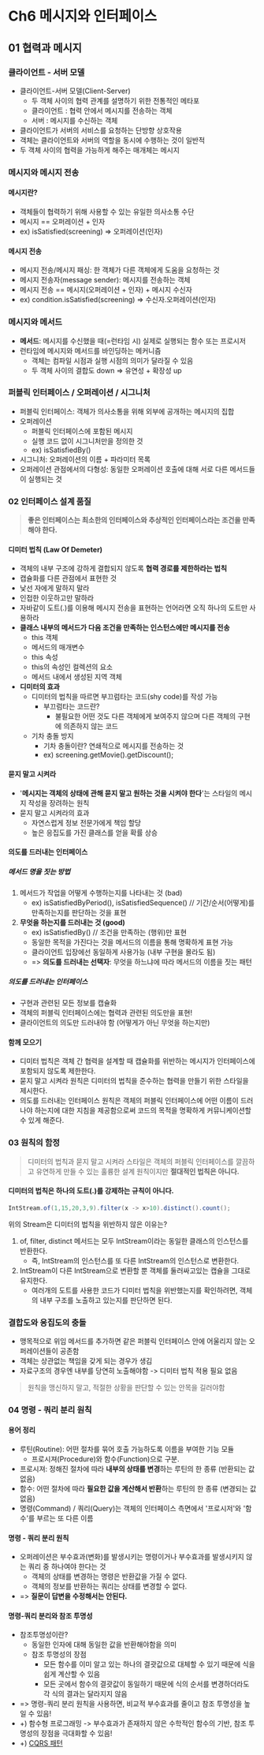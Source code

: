 # Ch6 메시지와 인터페이스

## 01 협력과 메시지
### 클라이언트 - 서버 모델
* 클라이언트-서버 모델(Client-Server)
  * 두 객체 사이의 협력 관계를 설명하기 위한 전통적인 메타포
  * 클라이언트 : 협력 안에서 메시지를 전송하는 객체
  * 서버 : 메시지를 수신하는 객체
* 클라이언트가 서버의 서비스를 요청하는 단방향 상호작용
* 객체는 클라이언트와 서버의 역할을 동시에 수행하는 것이 일반적
* 두 객체 사이의 협력을 가능하게 해주는 매개체는 메시지

### 메시지와 메시지 전송
#### 메시지란?
* 객체들이 협력하기 위해 사용할 수 있는 유일한 의사소통 수단
* 메시지 == 오퍼레이션 + 인자
* ex) isSatisfied(screening) => 오퍼레이션(인자)
#### 메시지 전송
* 메시지 전송/메시지 패싱: 한 객체가 다른 객체에게 도움을 요청하는 것
* 메시지 전송자(message sender): 메시지를 전송하는 객체
* 메시지 전송 == 메시지(오퍼레이션 + 인자) + 메시지 수신자
* ex) condition.isSatisfied(screening) => 수신자.오퍼레이션(인자)

### 메시지와 메서드
* **메서드**: 메시지를 수신했을 때(=런타임 시) 실제로 실행되는 함수 또는 프로시저
* 런타임에 메시지와 메서드를 바인딩하는 메커니즘
  * 객체는 컴파일 시점과 실행 시점의 의미가 달라질 수 있음
  * 두 객체 사이의 결합도 down => 유연성 + 확장성 up

### 퍼블릭 인터페이스 / 오퍼레이션 / 시그니처
* 퍼블릭 인터페이스: 객체가 의사소통을 위해 외부에 공개하는 메시지의 집합
* 오퍼레이션
  - 퍼블릭 인터페이스에 포함된 메시지
  - 실행 코드 없이 시그니처만을 정의한 것
  - ex) isSatisfiedBy()
* 시그니처: 오퍼레이션의 이름 + 파라미터 목록
* 오퍼레이션 관점에서의 다형성: 동일한 오퍼레이션 호출에 대해 서로 다른 메서드들이 실행되는 것


### 02 인터페이스 설계 품질
> **좋은 인터페이스는 최소한의 인터페이스와 추상적인 인터페이스라는 조건을 만족해야 한다.**

#### 디미터 법칙 (Law Of Demeter)
* 객체의 내부 구조에 강하게 결합되지 않도록 **협력 경로를 제한하라는 법칙**
* 캡슐화를 다른 관점에서 표현한 것
* 낯선 자에게 말하지 말라
* 인접한 이웃하고만 말하라
* 자바같이 도트(.)를 이용해 메시지 전송을 표현하는 언어라면 오직 하나의 도트만 사용하라
* **클래스 내부의 메서드가 다음 조건을 만족하는 인스턴스에만 메시지를 전송**
  * this 객체
  * 메서드의 매개변수
  * this 속성
  * this의 속성인 컬렉션의 요소
  * 메서드 내에서 생성된 지역 객체
* **디미터의 효과**
  * 디미터의 법칙을 따르면 부끄럼타는 코드(shy code)를 작성 가능
    * 부끄럼타는 코드란?
      * 불필요한 어떤 것도 다른 객체에게 보여주지 않으며 다른 객체의 구현에 의존하지 않는 코드
  * 기차 충돌 방지
    * 기차 충돌이란? 연쇄적으로 메시지를 전송하는 것
    * ex) screening.getMovie().getDiscount();


#### 묻지 말고 시켜라
* '**메시지는 객체의 상태에 관해 묻지 말고 원하는 것을 시켜야 한다**'는 스타일의 메시지 작성을 장려하는 원칙
* 묻지 말고 시켜라의 효과
  * 자연스럽게 정보 전문가에게 책임 할당
  * 높은 응집도를 가진 클래스를 얻을 확률 상승
  
#### 의도를 드러내는 인터페이스
##### 메서드 명을 짓는 방법
1. 메서드가 작업을 어떻게 수행하는지를 나타내는 것 (bad)
   - ex) isSatisfiedByPeriod(), isSatisfiedSequence() // 기간/순서(어떻게)를 만족하는지를 판단하는 것을 표현
2. **무엇을 하는지를 드러내는 것 (good)**
   - ex) isSatisfiedBy() // 조건을 만족하는 (행위)만 표현
   - 동일한 목적을 가진다는 것을 메서드의 이름을 통해 명확하게 표현 가능
   - 클라이언트 입장에선 동일하게 사용가능 (내부 구현을 몰라도 됨)
   - => **의도를 드러내는 선택자**: 무엇을 하느냐에 따라 메서드의 이름을 짓는 패턴
##### 의도를 드러내는 인터페이스
   * 구현과 관련된 모든 정보를 캡슐화
   * 객체의 퍼블릭 인터페이스에는 협력과 관련된 의도만을 표현!
   * 클라이언트의 의도만 드러내야 함 (어떻게가 아닌 무엇을 하는지만)
   
#### 함께 모으기
* 디미터 법칙은 객체 간 협력을 설계할 때 캡슐화를 위반하는 메시지가 인터페이스에 포함되지 않도록 제한한다.
* 묻지 말고 시켜라 원칙은 디미터의 법칙을 준수하는 협력을 만들기 위한 스타일을 제시한다.
* 의도를 드러내는 인터페이스 원칙은 객체의 퍼블릭 인터페이스에 어떤 이름이 드러나야 하는지에 대한 지침을 제공함으로써 코드의 목적을 명확하게 커뮤니케이션할 수 있게 해준다.

### 03 원칙의 함정
> 디미터의 법칙과 묻지 말고 시켜라 스타일은 객체의 퍼블릭 인터페이스를 깔끔하고 유연하게 만들 수 있는 훌륭한 설계 원칙이지만 **절대적인 법칙은 아니다.**

#### 디미터의 법칙은 하나의 도트(.)를 강제하는 규칙이 아니다.
~~~java
IntStream.of(1,15,20,3,9).filter(x -> x>10).distinct().count();
~~~
위의 Stream은 디미터의 법칙을 위반하지 않은 이유는?
1. of, filter, distinct 메서드는 모두 IntStream이라는 동일한 클래스의 인스턴스를 반환한다. 
   - 즉, IntStream의 인스턴스를 또 다른 IntStream의 인스턴스로 변환한다. 
2. IntStream이 다른 IntStream으로 변환할 뿐 객체를 둘러싸고있는 캡슐을 그대로 유지한다.
   - 여러개의 도트를 사용한 코드가 디미터 법칙을 위반했는지를 확인하려면, 객체의 내부 구조를 노출하고 있는지를 판단하면 된다.
### 결합도와 응집도의 충돌
- 맹목적으로 위임 메서드를 추가하면 같은 퍼블릭 인터페이스 안에 어울리지 않는 오퍼레이션들이 공존함
- 객체는 상관없는 책임을 갖게 되는 경우가 생김
- 자료구조의 경우엔 내부를 당연히 노출해야함 -> 디미터 법칙 적용 필요 없음
> 원칙을 맹신하지 말고, 적절한 상황을 판단할 수 있는 안목을 길러야함


### 04 명령 - 쿼리 분리 원칙
#### 용어 정리
* 루틴(Routine): 어떤 절차를 묶어 호출 가능하도록 이름을 부여한 기능 모듈 
  * 프로시져(Procedure)와 함수(Function)으로 구분.
* 프로시져: 정해진 절차에 따라 **내부의 상태를 변경**하는 루틴의 한 종류 (반환되는 값 없음)
* 함수: 어떤 절차에 따라 **필요한 값을 계산해서 반환**하는 루틴의 한 종류 (변경되는 값 없음)
* 명령(Command) / 쿼리(Query)는 객체의 인터페이스 측면에서 '프로시저'와 '함수'를 부르는 또 다른 이름
#### 명령 - 쿼리 분리 원칙
* 오퍼레이션은 부수효과(변화)를 발생시키는 명령이거나 부수효과를 발생시키지 않는 쿼리 중 하나여야 한다는 것
  * 객체의 상태를 변경하는 명령은 반환값을 가질 수 없다.
  * 객체의 정보를 반환하는 쿼리는 상태를 변경할 수 없다.
* => **질문이 답변을 수정해서는 안된다.**
#### 명령-쿼리 분리와 참조 투명성
* 참조투명성이란?
  * 동일한 인자에 대해 동일한 값을 반환해야함을 의미
  * 참조 투명성의 장점 
    * 모든 함수를 이미 알고 있는 하나의 결괏값으로 대체할 수 있기 때문에 식을 쉽게 계산할 수 있음
    * 모든 곳에서 함수의 결괏값이 동일하기 때문에 식의 순서를 변경하더라도 각 식의 결과는 달라지지 않음
* => 명령-쿼리 분리 원칙을 사용하면, 비교적 부수효과를 줄이고 참조 투명성을 높일 수 있음!
* +) 함수형 프로그래밍 -> 부수효과가 존재하지 않은 수학적인 함수의 기반, 참조 투명성의 장점을 극대화할 수 있음!
* +) [CQRS 패턴](https://azderica.github.io/02-architecture-msa/) 
